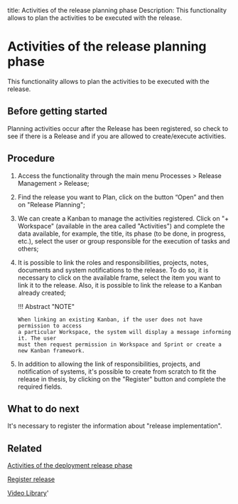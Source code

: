 title: Activities of the release planning phase
Description: This functionality allows to plan the activities to be executed with the release.
# Activities of the release planning phase

This functionality allows to plan the activities to be executed with the release.

Before getting started
--------------------------

Planning activities occur after the Release has been registered, so check 
to see if there is a Release and if you are allowed to create/execute activities.

Procedure
-------------

1.  Access the functionality through the main menu Processes \> Release
    Management \> Release;

2.  Find the release you want to Plan, click on the button “Open” and
    then on "Release Planning";

3.  We can create a Kanban to manage the activities registered. Click on "+
    Workspace" (available in the area called "Activities") and complete the data
    available, for example, the title, its phase (to be done, in progress,
    etc.), select the user or group responsible for the execution of tasks and
    others;

4.  It is possible to link the roles and responsibilities, projects, notes, 
    documents and system notifications to the release. To do so, it is necessary to 
    click on the available frame, select the item you want to link it to the release. 
    Also, it is possible to link the release to a Kanban already created;

    !!! Abstract "NOTE"
    
        When linking an existing Kanban, if the user does not have permission to access 
        a particular Workspace, the system will display a message informing it. The user 
        must then request permission in Workspace and Sprint or create a new Kanban framework.

5.  In addition to allowing the link of responsibilities, projects, and
    notification of systems, it's possible to create from scratch to fit the
    release in thesis, by clicking on the "Register" button and complete the
    required fields.

What to do next
-------------------

It's necessary to register the information about "release implementation".

Related
-----------

[Activities of the deployment release phase](/en-us/citsmart-platform-9/processes/release/use/deployment-release-activities.html)

[Register release](/en-us/citsmart-platform-9/processes/release/use/register-release-request.html)

<i class='fa fa-youtube-play  fa-2x' style='color:#97ce17;vertical-align: middle;'> </i> [Video Library](https://www.youtube.com/playlist?list=PLB5qK2uzf2RMA1W1Js4-lPEDUDUJJ_rUa)'

<!-- !!! tip "About"

    <b>Product/Version:</b> CITSmart | 9.00 &nbsp;&nbsp;
    <b>Updated:</b>01/09/2019 – Larissa Lourenço

